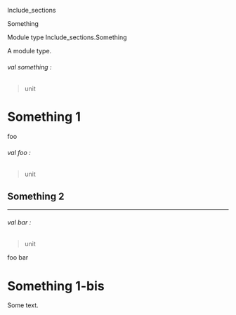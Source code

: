 Include_sections

Something

Module type Include_sections.Something

A module type.

<a id="val-something"></a>

###### val something :

> unit


# Something 1

foo

<a id="val-foo"></a>

###### val foo :

> unit


## Something 2

---

<a id="val-bar"></a>

###### val bar :

> unit


foo bar

# Something 1-bis

Some text.